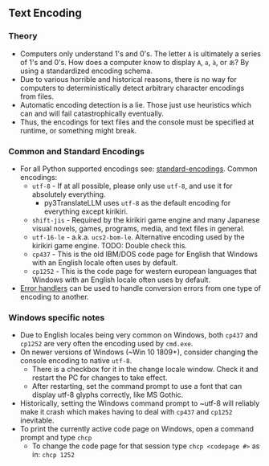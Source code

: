 ## Text Encoding

### Theory

- Computers only understand 1's and 0's. The letter `A` is ultimately a series of 1's and 0's. How does a computer know to display `A`, `a`, `à`, or `あ`? By using a standardized encoding schema.
- Due to various horrible and historical reasons, there is no way for computers to deterministically detect arbitrary character encodings from files.
- Automatic encoding detection is a lie. Those just use heuristics which can and will fail catastrophically eventually.
- Thus, the encodings for text files and the console must be specified at runtime, or something might break.

### Common and Standard Encodings

- For all Python supported encodings see: [standard-encodings](//docs.python.org/3.7/library/codecs.html#standard-encodings).  Common encodings:
    - `utf-8` - If at all possible, please only use `utf-8`, and use it for absolutely everything.
        - py3TranslateLLM uses `utf-8` as the default encoding for everything except kirikiri.
    - `shift-jis` - Required by the kirikiri game engine and many Japanese visual novels, games, programs, media, and text files in general.
    - `utf-16-le` - a.k.a. `ucs2-bom-le`. Alternative encoding used by the kirikiri game engine. TODO: Double check this.
    - `cp437` - This is the old IBM/DOS code page for English that Windows with an English locale often uses by default. 
    - `cp1252` - This is the code page for western european languages that Windows with an English locale often uses by default.
- [Error handlers](//docs.python.org/3.7/library/codecs.html#error-handlers) can be used to handle conversion errors from one type of encoding to another.

### Windows specific notes

- Due to English locales being very common on Windows, both `cp437` and `cp1252` are very often the encoding used by `cmd.exe`.
- On newer versions of Windows (~Win 10 1809+), consider changing the console encoding to native `utf-8`.
    - There is a checkbox for it in the change locale window. Check it and restart the PC for changes to take effect.
    - After restarting, set the command prompt to use a font that can display utf-8 glyphs correctly, like MS Gothic.
- Historically, setting the Windows command prompt to ~utf-8 will reliably make it crash which makes having to deal with `cp437` and `cp1252` inevitable.
- To print the currently active code page on Windows, open a command prompt and type `chcp`
    - To change the code page for that session type `chcp <codepage #>` as in: `chcp 1252`
